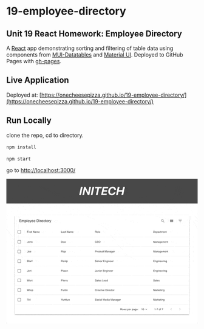 # 19-employee-directory
## Unit 19 React Homework: Employee Directory

A [React](https://reactjs.org/) app demonstrating sorting and filtering of table data using components from [MUI-Datatables](https://github.com/gregnb/mui-datatables) and [Material UI](https://material-ui.com/). Deployed to GitHub Pages with [gh-pages](https://www.npmjs.com/package/gh-pages). 

## Live Application
Deployed at: [https://onecheesepizza.github.io/19-employee-directory/](https://onecheesepizza.github.io/19-employee-directory/)

## Run Locally  
clone the repo, cd to directory.
```bash 
npm install
```
```bash
npm start
``` 
go to [http://localhost:3000/](http://localhost:3000/)

![screenshot](/public/19-employee-directory-sc.gif)